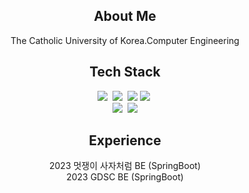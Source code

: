 <div align="center">
<h2>About Me</h2>
The Catholic University of Korea.Computer Engineering
<h2>Tech Stack</h2>
<p align="center">
  <img src="https://img.shields.io/badge/Java-007396?style=flat-square&logo=Java&logoColor=white"/></a>&nbsp
  <img src="https://img.shields.io/badge/SpringBoot-6DB33F?style=flat-square&logo=Springboot&logoColor=white"/></a>&nbsp

<img src="https://img.shields.io/badge/JSON Web Tokens-000000?style=flat-square&logo=JSON Web Tokens&logoColor=white"/>
  <img src="https://img.shields.io/badge/Python-00599C?style=flat-square&logo=Python&logoColor=white"/></a>&nbsp 
  <br>
  <img src="https://img.shields.io/badge/Mysql-E6B91E?style=flat-square&logo=MySql&logoColor=white"/></a>&nbsp 

<img src="https://img.shields.io/badge/Linux-FCC624?style=flat-square&logo=Linux&logoColor=white"/>

<br>

</p>
<h2>Experience</h2>
2023 멋쟁이 사자처럼 BE (SpringBoot) <br>
2023 GDSC BE (SpringBoot)
</div>
